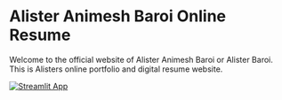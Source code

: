# Alister Animesh Baroi Online Resume
Welcome to the official website of Alister Animesh Baroi or Alister Baroi. This is Alisters online portfolio and digital resume website.

[![Streamlit App](https://static.streamlit.io/badges/streamlit_badge_black_white.svg)](https://alisterbaroi.streamlit.app)

